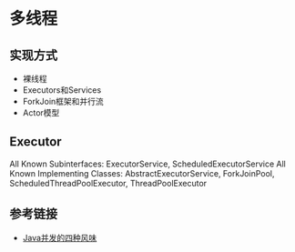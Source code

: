 # 多线程

## 实现方式

- 裸线程
- Executors和Services
- ForkJoin框架和并行流
- Actor模型

## Executor

All Known Subinterfaces: ExecutorService, ScheduledExecutorService All Known Implementing Classes: AbstractExecutorService, ForkJoinPool, ScheduledThreadPoolExecutor, ThreadPoolExecutor

## 参考链接

- [Java并发的四种风味](http://www.importnew.com/14506.html)
